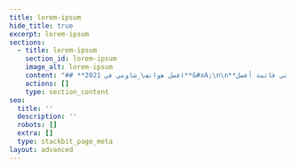 ```yaml
---
title: lorem-ipsum
hide_title: true
excerpt: lorem-ipsum
sections:
  - title: lorem-ipsum
    section_id: lorem-ipsum
    image_alt: lorem-ipsum
    content: "## **افضل هواتف\_شاومي في 2021**&#xA;\n\n**تأتي قائمة أفضل Xiaomi 2021 (أفضل هواتف Xiaomi لعام 2021) مع Xiaomi، والتي تسمح للبالغين بالبقاء في عالم الهواتف الذكية من عام 2020 وتطوير قاعدة مروحة صلبة بفضل جودة أجهزتهم والمواصفات الممتازة. وضعنا على هذه القائمة من أفضل الهواتف Xiaomi حتى تتمكن من رؤية ما هو الأفضل بالنسبة لك في حاجة والميزانية.**\n\n\n\n**غالبًا ما تحتوي هواتف Xiaomi على مواصفات وميزات رائعة بأسعار أقل مما كان متوقعًا. هواتف Xiaomi هي الخيار الأمثل لجذب المزيد من المستخدمين الذين يبحثون عن هواتف ذات مواصفات ممتازة بأسعار تنافسية، وتسوق Xiaomi هواتفهم تحت العديد من العلامات التجارية، بما في ذلك مي و Redmi و Pocophone و Black Shark.**\n\n\n\n**إذا كنت تبحث عن أفضل هاتف Xiaomi 2021، فقد جئت إلى المكان الصحيح حيث في هذه المقالة على موقعنا على الويب المحمول سنتحقق من قائمة أفضل هواتف Xiaomi 2021 مع جميع المواصفات والأسعار.**\n\n\n\n## **قائمة أفضل\_**[**هواتف شاومي**](https://www.google.com/url?q=https://mobis7.com/brand/xiaomi\\&sa=D\\&source=editors\\&ust=1622775432281000\\&usg=AOvVaw0Nr2Qst3SXdQpcjr8VTP4H)**\_2021 :**\n\n1.  **هاتف Xiaomi Mi 11 Ultra .**\n\n2.  **هاتف Xiaomi Mi 11 Pro .**\n\n3.  **هاتف Xiaomi Redmi K40 Pro Plus .**\n\n4.  **هاتف\_Xiaomi Mi 11\_.**\n\n5.  **هاتف Xiaomi Redmi K40 Pro\_.**\n\n6.  **هاتف Xiaomi Black Shark 4 Pro .**\n\n7.  **هاتف\_Xiaomi Redmi K40\_.**\n\n8.  **هاتف Xiaomi Mi 11 Lite 5G .**\n\n9.  **هاتف Xiaomi Mi 9 .**\n\n10. **هاتف Xiaomi Redmi Note 9S .**\n\n## **مواصفات هاتف Xiaomi Mi 11 Ultra .**\n\n![](images/image1.png)\n\n*   **االتفاصيل :**\n\n**XIAOMI مي 11 الترا هو وحش من Xiaomi مع مرتبة الشرف، عملاق الهاتف، إذا رغبت في ذلك، جهاز قوي مع معنى الكلمة والمواصفات جعلت من أحدث تكنولوجيا الهاتف الذكي لالروبوت. تمتلئ XIAOMI مي 11 الترا مع الزجاج، الإطار الألومنيوم، للماء والغبار معيار IP68، وأحدث وأقوى كوالكوم أنف العجل 888 5G المعالج مع 5 النانو، الكظر 660 معالج الرسومات، بطارية طويلة العمر 5000 مللي أمبير يدعم الشحن السريع و 67 واط الشحن اللاسلكي، فضلا عن 10 واط عكس الشحن. الشاشة تأتي من 1 مليار لون دعم AMOLED وسرعة سطوع 1700 شمعة من 6.81 بوصة مع جودة عالية QHD+القرار 3200 × 1440 بكسل بكثافة 515 بكسل لكل بوصة بكثافة 515 بكسل لكل بوصة بكثافة 515 بكسل لكل بوصة الجيل السابع كورنينج الغوريلا زجاج فيكتوس وسرعة تردد 120 هرتز، 3 -عدسة الكاميرا الخلفية تدعم الصور 8K. ليس هناك شك في أن هناك بعض العيوب في الهاتف التي لا يحبها الكثيرون وكبيرة، لأنه لا يدعم راديو FM ويفقد اتصال مكبر الصوت 3.5، ولكن حقيقة أن معظم الهواتف في هذه الفئة لا تدعم هذا. إذا اخترت هاتف Xiaomi Mi 11 Ultra، فستحصل بالتأكيد على أفضل هاتف Xiaomi لعام 2021 وأسعار الهاتف هي كما يلي. 256/12GB نسخة إلى 1200 دولار**\n\n\n\n## **مواصفات هاتف Xiaomi Mi 11 Pro .**\n\n*   ![](images/image2.png)\n\n**التفاصيل :**\n\n**بالنسبة للثاني من بين أفضل هواتف Xiaomi لعام 2021، ويمكنك ملاحظة أنه من حيث المواصفات لا يختلف اختلافًا كبيرًا عن الأول في القائمة، يبقى الفرق في حجم الذاكرة الداخلية، وكذلك في دقة عدسات الكاميرا الخلفية. يتميز شاومي مي 11 برو بشاشة AMOLED الممتازة التي تدعم مليار لون مع الطبقة الواقية كورنينج غوريلا غلاس فيكتوس، أقوى معالج أنف العجل 888 مع 5 دقة نانو، والتي تدعم كاميرا خلفية ذات 3 عدسات ويدعم HDR10 +. XIAOMI مي 11 برو يأتي مع تصميم أنيق جدا ولها معيار IP53 للماء والغبار. لا يزال الهاتف خيارًا جيدًا إذا لم تكن بحاجة إلى إصدار Ultra، نظرًا لفرق السعر. الأسعار هي كما يلي: الإصدار 128/8 GB في 762$**\n\n\n\n**نسخة \_256/8GB بسعر 807 دولار**\n\n**نسخة \_256/12GB بسعر 868 دولار**\n\n## **مواصفات هاتف Xiaomi Redmi K40 Pro Plus :**\n\n*   ![](images/image3.png)\n\n**التفاصيل :**\n\n**Redmi K40 برو بلس هو أفضل هاتف في سلسلة K40 في كل العصور، لأنه يأتي مع المواصفات التي هي الأقوى وبالتالي أعلى سعر. يوفر الهاتف تجربة مستخدم ممتازة، حيث أن العديد من المواصفات الرائعة الرائدة موجودة بكل طريقة تقريبًا. كان التصميم المثير للإعجاب لـ Xiaomi Redmi K40 Pro Plus عاملاً مهمًا في جذب الاهتمام الكبير لمحبي الهواتف Xiaomi، والتي تتوفر بألوان مميزة. مواصفات الجوال قوية جدا، تتنافس مع الفئة العليا من هواوي وسامسونج مع أقوى 202 معالج الهاتف، وشاشة عالية الوظائف، وكاميرا احترافية مع 8K الذكية، ودعم 5G والعديد من الميزات الأخرى. سعر الهاتف هو كما يلي: 256/12 GB نسخة 769.99 دولار.**\n"
    actions: []
    type: section_content
seo:
  title: ''
  description: ''
  robots: []
  extra: []
  type: stackbit_page_meta
layout: advanced
---
```

